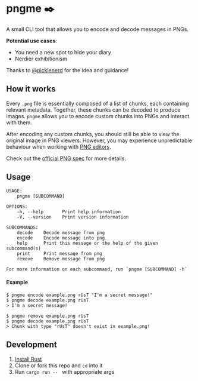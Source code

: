 # pngme ✒️

A small CLI tool that allows you to encode and decode messages in PNGs.

**Potential use cases**:

- You need a new spot to hide your diary
- Nerdier exhibitionism

Thanks to [@picklenerd](https://picklenerd.github.io/pngme_book/introduction.html) for the idea and guidance!

## How it works

Every `.png` file is essentially composed of a list of chunks, each containing relevant metadata. Together, these chunks can be decoded to produce images. `pngme` allows you to encode custom chunks into PNGs and interact with them.

After encoding any custom chunks, you should still be able to view the original image in PNG viewers. However, you may experience unpredictable behaviour when working with [PNG editors](http://www.libpng.org/pub/png/spec/1.2/PNG-Ordering.html).

Check out the [official PNG spec](http://www.libpng.org/pub/png/spec/1.2/PNG-Structure.html) for more details.

## Usage

```
USAGE:
    pngme [SUBCOMMAND]

OPTIONS:
    -h, --help       Print help information
    -V, --version    Print version information

SUBCOMMANDS:
    decode    Decode message from png
    encode    Encode message into png
    help      Print this message or the help of the given subcommand(s)
    print     Print message from png
    remove    Remove message from png

For more information on each subcommand, run `pngme [SUBCOMMAND] -h`
```

#### Example

```
$ pngme encode example.png rUsT "I'm a secret message!"
$ pngme decode example.png rUsT
> I'm a secret message!

$ pngme remove example.png rUsT
$ pngme decode example.png rUsT
> Chunk with type "rUsT" doesn't exist in example.png!
```

## Development

1. [Install Rust](https://www.rust-lang.org/tools/install)
2. Clone or fork this repo and `cd` into it
3. Run `cargo run -- ` with appropriate args
